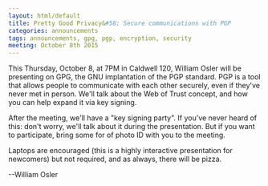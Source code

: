 ```yaml
---
layout: html/default
title: Pretty Good Privacy&#58; Secure communications with PGP
categories: announcements
tags: announcements, gpg, pgp, encryption, security
meeting: October 8th 2015
---
```


This Thursday, October 8, at 7PM in Caldwell 120, William Osler will be
presenting on GPG, the GNU implantation of the PGP standard. PGP is a tool that
allows people to communicate with each other securely, even if they've never met
in person. We'll talk about the Web of Trust concept, and how you can help
expand it via key signing.

After the meeting, we'll have a "key signing party". If you've never heard of
this: don't worry, we'll talk about it during the presentation. But if you want
to participate, bring some for of photo ID with you to the meeting.

Laptops are encouraged (this is a highly interactive presentation for newcomers)
but not required, and as always, there will be pizza.

--William Osler
